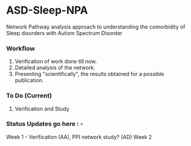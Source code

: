 # ASD-Sleep-NPA
Network Pathway analysis approach to understanding the comorbidity of Sleep disorders with Autism Spectrum Disorder

### Workflow

1. Verification of work done till now. 
2. Detailed analysis of the network.
3. Presenting "scientifically", the results obtained for a possible publication.

### To Do (Current)
1. Verification and Study

### Status Updates go here : - 
Week 1 - Verification (AA), PPI network study? (AD)
Week 2
